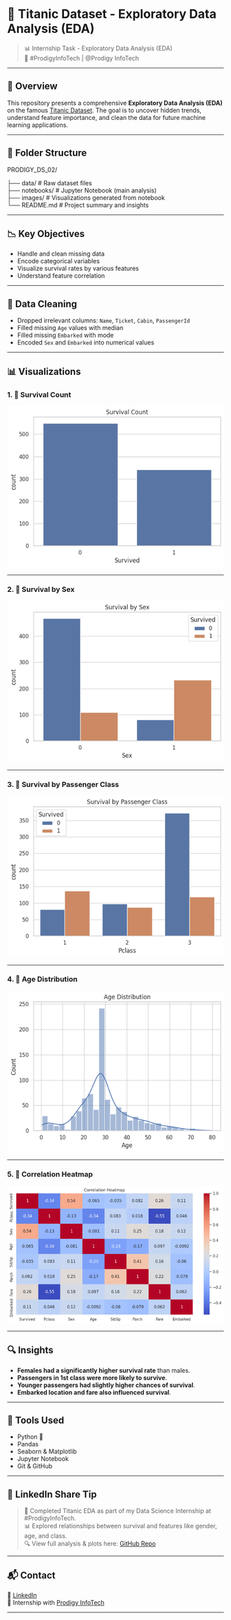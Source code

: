 # 🧠 Titanic Dataset - Exploratory Data Analysis (EDA)

> 📊 Internship Task - Exploratory Data Analysis (EDA)   
> 🔗 #ProdigyInfoTech | @Prodigy InfoTech

---

## 📌 Overview

This repository presents a comprehensive **Exploratory Data Analysis (EDA)** on the famous [Titanic Dataset](https://www.kaggle.com/c/titanic/data). The goal is to uncover hidden trends, understand feature importance, and clean the data for future machine learning applications.

---

## 📂 Folder Structure

PRODIGY_DS_02/

├── data/ # Raw dataset files    
├── notebooks/ # Jupyter Notebook (main analysis)    
├── images/ # Visualizations generated from notebook         
└── README.md # Project summary and insights


---

## 📉 Key Objectives

- Handle and clean missing data
- Encode categorical variables
- Visualize survival rates by various features
- Understand feature correlation

---

## 🧹 Data Cleaning

- Dropped irrelevant columns: `Name`, `Ticket`, `Cabin`, `PassengerId`
- Filled missing `Age` values with median
- Filled missing `Embarked` with mode
- Encoded `Sex` and `Embarked` into numerical values

---

## 📊 Visualizations

### 1. 📌 Survival Count

![Survival Count](https://raw.githubusercontent.com/sharmakashishh/PRODIGY_DS_02/main/images/survival_count.png)

---

### 2. 📌 Survival by Sex

![Survival by Sex](https://raw.githubusercontent.com/sharmakashishh/PRODIGY_DS_02/main/images/survival_by_sex.png)

---

### 3. 📌 Survival by Passenger Class

![Survival by Pclass](https://raw.githubusercontent.com/sharmakashishh/PRODIGY_DS_02/main/images/survival_by_pclass.png)

---

### 4. 📌 Age Distribution

![Age Distribution](https://raw.githubusercontent.com/sharmakashishh/PRODIGY_DS_02/main/images/age_distribution.png)

---

### 5. 📌 Correlation Heatmap

![Correlation Heatmap](https://raw.githubusercontent.com/sharmakashishh/PRODIGY_DS_02/main/images/correlation_heatmap.png)

---

## 🔍 Insights

- **Females had a significantly higher survival rate** than males.
- **Passengers in 1st class were more likely to survive**.
- **Younger passengers had slightly higher chances of survival**.
- **Embarked location and fare also influenced survival**.

---

## 🚀 Tools Used

- Python 🐍
- Pandas
- Seaborn & Matplotlib
- Jupyter Notebook
- Git & GitHub

---

## 📢 LinkedIn Share Tip


> 🚢 Completed Titanic EDA as part of my Data Science Internship at #ProdigyInfoTech.  
> 📊 Explored relationships between survival and features like gender, age, and class.  
> 🔍 View full analysis & plots here: [GitHub Repo](https://github.com/sharmakashishh/PRODIGY_DS_02)

---

## 📬 Contact

📧 [LinkedIn](https://www.linkedin.com/in/kashishsharma0502/)  
📁 Internship with [Prodigy InfoTech](https://prodigyinfotech.dev/)

---
